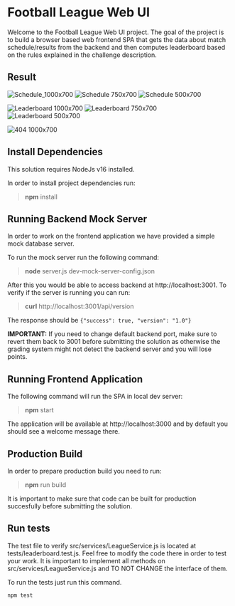 # Football League Web UI

Welcome to the Football League Web UI project. The goal of the project is to build a browser based web frontend SPA that gets the data about match schedule/results from the backend and then computes leaderboard based on the rules explained in the challenge description.

## Result
![Schedule_1000x700](https://github.com/konstantinsteinmiller/web-league-ui/blob/master/public/documentation/Leaderboard_1000x700.png?raw=true)
![Schedule 750x700](https://github.com/konstantinsteinmiller/web-league-ui/blob/master/public/documentation/Leaderboard_750x700.png?raw=true)
![Schedule 500x700](https://github.com/konstantinsteinmiller/web-league-ui/blob/master/public/documentation/Leaderboard_500x700.png?raw=true)

![Leaderboard 1000x700](https://github.com/konstantinsteinmiller/web-league-ui/blob/master/public/documentation/Leaderboard_1000x700.png?raw=true)
![Leaderboard 750x700](https://github.com/konstantinsteinmiller/web-league-ui/blob/master/public/documentation/Leaderboard_750x700.png?raw=true)
![Leaderboard 500x700](https://github.com/konstantinsteinmiller/web-league-ui/blob/master/public/documentation/Leaderboard_500x700.png?raw=true)

![404 1000x700](https://github.com/konstantinsteinmiller/web-league-ui/blob/master/public/documentation/404_1000x700.png?raw=true)


## Install Dependencies

This solution requires NodeJs v16 installed.

In order to install project dependencies run:

> **npm** install

## Running Backend Mock Server

In order to work on the frontend application we have provided a simple mock database server.

To run the mock server run the following command:

> **node** server.js dev-mock-server-config.json

After this you would be able to access backend at http://localhost:3001. To verify if the server is running you can run:

> **curl** http://localhost:3001/api/version

The response should be `{"success": true, "version": "1.0"}`

**IMPORTANT:** If you need to change default backend port, make sure to revert them back to 3001 before submitting the solution as otherwise the grading system might not detect the backend server and you will lose points.

## Running Frontend Application

The following command will run the SPA in local dev server:

> **npm** start

The application will be available at http://localhost:3000 and by default you should see a welcome message there.

## Production Build

In order to prepare production build you need to run:

> **npm** run build

It is important to make sure that code can be built for production succesfully before submitting the solution.

## Run tests

The test file to verify src/services/LeagueService.js is located at tests/leaderboard.test.js. Feel free to modify the code there in order to test your work.
It is important to implement all methods on src/services/LeagueService.js and TO NOT CHANGE the interface of them.

To run the tests just run this command. 

```shell
npm test
```
